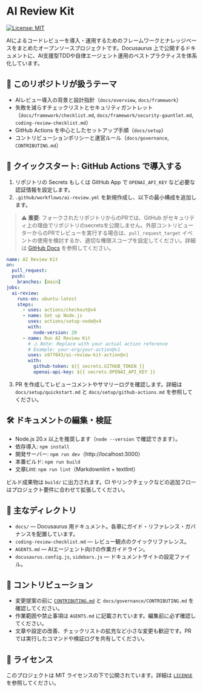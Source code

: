 # AI Review Kit

[![License: MIT](https://img.shields.io/badge/License-MIT-yellow.svg)](https://opensource.org/licenses/MIT)

AIによるコードレビューを導入・運用するためのフレームワークとナレッジベースをまとめたオープンソースプロジェクトです。Docusaurus 上で公開するドキュメントに、AI支援型TDDや自律エージェント運用のベストプラクティスを体系化しています。

## 📘 このリポジトリが扱うテーマ
- AIレビュー導入の背景と設計指針（`docs/overview`, `docs/framework`）
- 失敗を減らすチェックリストとセキュリティガントレット（`docs/framework/checklist.md`, `docs/framework/security-gauntlet.md`, `coding-review-checklist.md`）
- GitHub Actions を中心としたセットアップ手順（`docs/setup`）
- コントリビューションポリシーと運営ルール（`docs/governance`, `CONTRIBUTING.md`）

## 🚀 クイックスタート: GitHub Actions で導入する
1. リポジトリの Secrets もしくは GitHub App で `OPENAI_API_KEY` など必要な認証情報を設定します。
2. `.github/workflows/ai-review.yml` を新規作成し、以下の最小構成を追加します。

> **⚠️ 重要**: フォークされたリポジトリからのPRでは、GitHub がセキュリティ上の理由でリポジトリのsecretsを公開しません。外部コントリビューターからのPRでレビューを実行する場合は、`pull_request_target` イベントの使用を検討するか、適切な権限スコープを設定してください。詳細は [GitHub Docs](https://docs.github.com/en/actions/security-guides/security-hardening-for-github-actions) を参照してください。

```yaml
name: AI Review Kit
on:
  pull_request:
  push:
    branches: [main]
jobs:
  ai-review:
    runs-on: ubuntu-latest
    steps:
      - uses: actions/checkout@v4
      - name: Set up Node.js
        uses: actions/setup-node@v4
        with:
          node-version: 20
      - name: Run AI Review Kit
        # ⚠️ Note: Replace with your actual action reference
        # Example: your-org/your-action@v1
        uses: s977043/ai-review-kit-action@v1
        with:
          github-token: ${{ secrets.GITHUB_TOKEN }}
          openai-api-key: ${{ secrets.OPENAI_API_KEY }}
```

3. PR を作成してレビューコメントやサマリーログを確認します。詳細は `docs/setup/quickstart.md` と `docs/setup/github-actions.md` を参照してください。

## 🛠️ ドキュメントの編集・検証
- Node.js 20.x 以上を推奨します（`node --version` で確認できます）。
- 依存導入: `npm install`
- 開発サーバー: `npm run dev`（http://localhost:3000）
- 本番ビルド: `npm run build`
- 文章Lint: `npm run lint`（Markdownlint + textlint）

ビルド成果物は `build/` に出力されます。CI やリンクチェックなどの追加フローはプロジェクト要件に合わせて拡張してください。

## 📁 主なディレクトリ
- `docs/` — Docusaurus 用ドキュメント。各章にガイド・リファレンス・ガバナンスを配置しています。
- `coding-review-checklist.md` — レビュー観点のクイックリファレンス。
- `AGENTS.md` — AIエージェント向けの作業ガイドライン。
- `docusaurus.config.js`, `sidebars.js` — ドキュメントサイトの設定ファイル。

## 🤝 コントリビューション
- 変更提案の前に [`CONTRIBUTING.md`](CONTRIBUTING.md) と `docs/governance/CONTRIBUTING.md` を確認してください。
- 作業範囲や禁止事項は `AGENTS.md` に記載されています。編集前に必ず確認してください。
- 文章や設定の改善、チェックリストの拡充など小さな変更も歓迎です。PR では実行したコマンドや検証ログを共有してください。

## 📜 ライセンス
このプロジェクトは MIT ライセンスの下で公開されています。詳細は [`LICENSE`](LICENSE) を参照してください。
